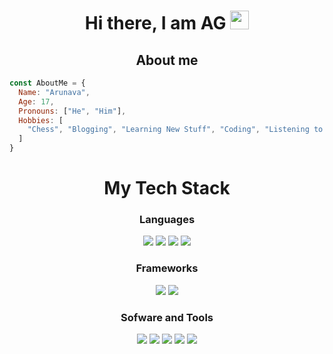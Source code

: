 <h1 align="center">Hi there, I am <b>AG</b>  <img src="https://www.emoji.co.uk/files/apple-emojis/smileys-people-ios/90-waving-hand-sign.png" width="30px"></h1>

<h2 align="center">About me</h2>

```js
const AboutMe = {
  Name: "Arunava",
  Age: 17,
  Pronouns: ["He", "Him"],
  Hobbies: [
    "Chess", "Blogging", "Learning New Stuff", "Coding", "Listening to music" 
  ]
}
```
<h1 align="center">My Tech Stack </></h1>

<div align="center" style="margin-top: 10px">
  <h3>Languages</h3>
  <img src="https://img.shields.io/badge/-Javascript-F0DB4F?style=for-the-badge&labelColor=F0DB4F&logo=javascript&logoColor=black">
  <img src="https://img.shields.io/badge/-HTML 5-orange?style=for-the-badge&labelColor=orange&logo=html5&logoColor=white">
  <img src="https://img.shields.io/badge/-css 3-blue?style=for-the-badge&labelColor=blue&logo=css3&logoColor=white">
 <img src="https://img.shields.io/badge/-python-ffd43b?style=for-the-badge&labelColor=306998&logo=python&logoColor=white">
  <br>
   
  <h3>Frameworks</h3>
  <img src="https://img.shields.io/badge/-Bootstrap-602C50?style=for-the-badge&labelColor=602C50&logo=bootstrap&logoColor=white">
  <img src="https://img.shields.io/badge/-React-black?style=for-the-badge&labelColor=black&logo=React&logoColor=blue" >
  <h3>Sofware and Tools</h3>
  <img src="https://img.shields.io/badge/-vs code-2c2f33?style=for-the-badge&labelColor=2c2f33&logo=visualstudiocode&logoColor=blue">
  <img src="https://img.shields.io/badge/-git-orange?style=for-the-badge&labelColor=orange&logo=git&logoColor=black">
  <img src="https://img.shields.io/badge/-github-whitesmoke?style=for-the-badge&labelColor=whitesmoke&logo=github&logoColor=black">
  <img src="https://img.shields.io/badge/-Node JS-darkgreen?style=for-the-badge&labelColor=darkgreen&logo=nodedotjs&logoColor=white">
  <img src="https://img.shields.io/badge/-Photoshop-skyblue?style=for-the-badge&labelColor=skyblue&logo=nodedotjs&logoColor=white">
<!--   <br>
  <h2>Github Stats</h2>
  <img src="https://github-readme-stats.vercel.app/api?username=its-ag&theme=dark"> -->
  
</div>
